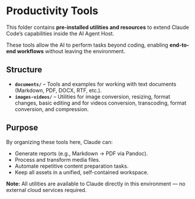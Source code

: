

# Productivity Tools

This folder contains **pre-installed utilities and resources** to extend Claude Code’s capabilities inside the AI Agent Host.

These tools allow the AI to perform tasks beyond coding, enabling **end-to-end workflows** without leaving the environment.

## Structure

* **`documents/`** – Tools and examples for working with text documents (Markdown, PDF, DOCX, RTF, etc.).
* **`images-videos/`** – Utilities for image conversion, resizing, format changes, basic editing and for videos conversion, transcoding, format conversion, and compression.

## Purpose

By organizing these tools here, Claude can:

* Generate reports (e.g., Markdown → PDF via Pandoc).
* Process and transform media files.
* Automate repetitive content preparation tasks.
* Keep all assets in a unified, self-contained workspace.

**Note:** All utilities are available to Claude directly in this environment — no external cloud services required.


